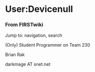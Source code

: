 # User:Devicenull

### From FIRSTwiki

Jump to: navigation, search

(Only) Student Programmer on Team 230

Brian Rak

darkmage AT snet.net


